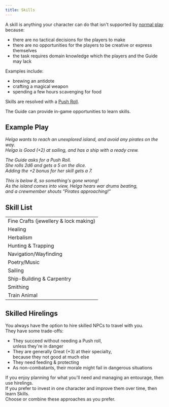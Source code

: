 ```yaml
---
title: Skills
---
```


A skill is anything your character can do that isn't supported by
[normal play](/start-here/how-to-play/) because:

-   there are no tactical decisions for the players to make
-   there are no opportunities for the players to be creative or express
    themselves
-   the task requires domain knowledge which the players and the Guide may lack

Examples include:

-   brewing an antidote
-   crafting a magical weapon
-   spending a few hours scavenging for food

Skills are resolved with a [Push Roll](/start-here/how-to-play#push-roll).

The Guide can provide in-game opportunities to learn skills.

## Example Play

_Helga wants to reach an unexplored island, and avoid any pirates on the way._  
_Helga is Good (+2) at sailing, and has a ship with a ready crew._

_The Guide asks for a Push Roll._  
_She rolls 2d6 and gets a 5 on the dice._  
_Adding the +2 bonus for her skill gets a 7._

_This is below 8, so something's gone wrong!_  
_As the island comes into view, Helga hears war drums beating,  
and a crewmember shouts "Pirates approaching!"_

## Skill List

|                                       |
| ------------------------------------- |
| Fine Crafts (jewellery & lock making) |
| Healing                               |
| Herbalism                             |
| Hunting & Trapping                    |
| Navigation/Wayfinding                 |
| Poetry/Music                          |
| Sailing                               |
| Ship-Building & Carpentry             |
| Smithing                              |
| Train Animal                          |

## Skilled Hirelings

You always have the option to hire skilled NPCs to travel with you.  
They have some trade-offs:

-   They succeed without needing a Push roll,  
    unless they're in danger
-   They are generally Great (+3) at their specialty,  
    because they not good at much else
-   They need feeding & protecting
-   As non-combatants, their morale might fail in dangerous situations

If you enjoy planning for what you'll need and managing an entourage, then use
hirelings.  
If you prefer to invest in one character and improve them over time, then learn
Skills.  
Choose or combine these approaches as you prefer.
